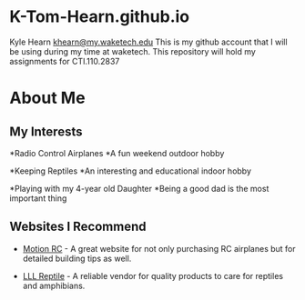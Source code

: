 # K-Tom-Hearn.github.io
Kyle Hearn khearn@my.waketech.edu
This is my github account that I will be using during my time at waketech.
This repository will hold my assignments for CTI.110.2837

# About Me
## My Interests

*Radio Control Airplanes
 *A fun weekend outdoor hobby

*Keeping Reptiles
 *An interesting and educational indoor hobby

*Playing with my 4-year old Daughter
 *Being a good dad is the most important thing 

## Websites I Recommend

- [Motion RC](https://www.motionrc.com) - A great website for not only 
purchasing RC airplanes but for detailed building tips as well.

- [LLL Reptile](https://www.lllreptile.com) - A reliable vendor for quality 
products to care for reptiles and amphibians.